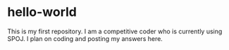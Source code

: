 # hello-world
This is my first repository. I am a competitive coder who is currently using SPOJ. I plan on coding and posting my answers here.

